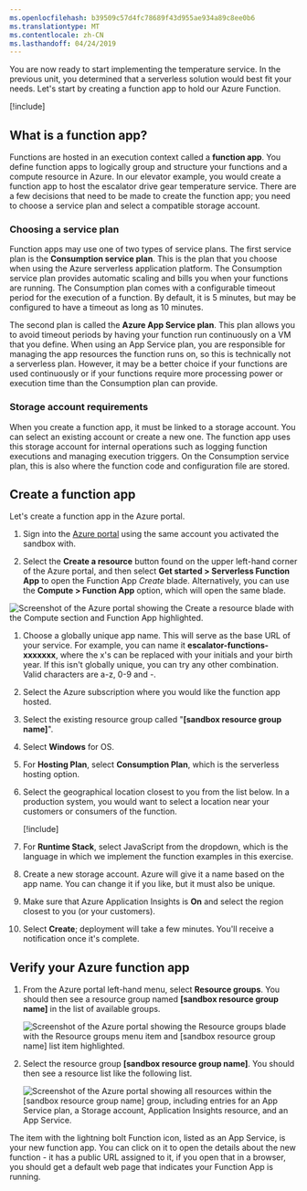 ```yaml
---
ms.openlocfilehash: b39509c57d4fc78689f43d955ae934a89c8ee0b6
ms.translationtype: MT
ms.contentlocale: zh-CN
ms.lasthandoff: 04/24/2019
---
```

You are now ready to start implementing the temperature service. In the previous unit, you determined that a serverless solution would best fit your needs. Let's start by creating a function app to hold our Azure Function.

[!include[](../../../includes/azure-sandbox-activate.md)]

## <a name="what-is-a-function-app"></a>What is a function app?

Functions are hosted in an execution context called a **function app**. You define function apps to logically group and structure your functions and a compute resource in Azure. In our elevator example, you would create a function app to host the escalator drive gear temperature service. There are a few decisions that need to be made to create the function app; you need to choose a service plan and select a compatible storage account.

### <a name="choosing-a-service-plan"></a>Choosing a service plan

Function apps may use one of two types of service plans. The first service plan is the **Consumption service plan**. This is the plan that you choose when using the Azure serverless application platform. The Consumption service plan provides automatic scaling and bills you when your functions are running. The Consumption plan comes with a configurable timeout period for the execution of a function. By default, it is 5 minutes, but may be configured to have a timeout as long as 10 minutes.

The second plan is called the **Azure App Service plan**. This plan allows you to avoid timeout periods by having your function run continuously on a VM that you define. When using an App Service plan, you are responsible for managing the app resources the function runs on, so this is technically not a serverless plan. However, it may be a better choice if your functions are used continuously or if your functions require more processing power or execution time than the Consumption plan can provide.

### <a name="storage-account-requirements"></a>Storage account requirements

When you create a function app, it must be linked to a storage account. You can select an existing account or create a new one. The function app uses this storage account for internal operations such as logging function executions and managing execution triggers. On the Consumption service plan, this is also where the function code and configuration file are stored.

## <a name="create-a-function-app"></a>Create a function app

Let's create a function app in the Azure portal.

1. Sign into the [Azure portal](https://portal.azure.com/learn.docs.microsoft.com?azure-portal=true) using the same account you activated the sandbox with.

1. Select the **Create a resource** button found on the upper left-hand corner of the Azure portal, and then select **Get started > Serverless Function App** to open the Function App *Create* blade. Alternatively, you can use the **Compute > Function App** option, which will open the same blade.

  ![Screenshot of the Azure portal showing the Create a resource blade with the Compute section and Function App highlighted.](../media/3-create-function-app-blade.png)

1. Choose a globally unique app name. This will serve as the base URL of your service. For example, you can name it **escalator-functions-xxxxxxx**, where the x's can be replaced with your initials and your birth year. If this isn't globally unique, you can try any other combination. Valid characters are a-z, 0-9 and -.

1. Select the Azure subscription where you would like the function app hosted.

1. Select the existing resource group called "**<rgn>[sandbox resource group name]</rgn>**".

1. Select **Windows** for OS.

1. For **Hosting Plan**, select **Consumption Plan**, which is the serverless hosting option.

1. Select the geographical location closest to you from the list below. In a production system, you would want to select a location near your customers or consumers of the function.

    [!include[](../../../includes/azure-sandbox-regions-first-mention-note-friendly.md)]

1. For **Runtime Stack**, select JavaScript from the dropdown, which is the language in which we implement the function examples in this exercise.

1. Create a new storage account. Azure will give it a name based on the app name. You can change it if you like, but it must also be unique.

1. Make sure that Azure Application Insights is **On** and select the region closest to you (or your customers).

1. Select **Create**; deployment will take a few minutes. You'll receive a notification once it's complete.

## <a name="verify-your-azure-function-app"></a>Verify your Azure function app

1. From the Azure portal left-hand menu, select **Resource groups**. You should then see a resource group named **<rgn>[sandbox resource group name]</rgn>** in the list of available groups.

    ![Screenshot of the Azure portal showing the Resource groups blade with the Resource groups menu item and <rgn>[sandbox resource group name]</rgn> list item highlighted.](../media/3-resource-group.png)

1. Select the resource group **<rgn>[sandbox resource group name]</rgn>**. You should then see a resource list like the following list.

    ![Screenshot of the Azure portal showing all resources within the <rgn>[sandbox resource group name]</rgn> group, including entries for an App Service plan, a Storage account, Application Insights resource, and an App Service.](../media/3-resource-list.png)

The item with the lightning bolt Function icon, listed as an App Service, is your new function app. You can click on it to open the details about the new function - it has a public URL assigned to it, if you open that in a browser, you should get a default web page that indicates your Function App is running.
